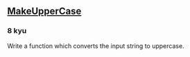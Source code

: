 <h2><a href=https://www.codewars.com/kata/57a0556c7cb1f31ab3000ad7/train/python target="_blank">MakeUpperCase</a></h2><h3>8 kyu</h3><p>Write a function which converts the input string to uppercase.</p>